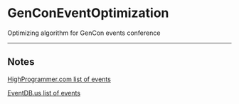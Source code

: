 # GenConEventOptimization
Optimizing algorithm for GenCon events conference

---
## Notes

[HighProgrammer.com list of events](http://gencon.highprogrammer.com/)

[EventDB.us list of events](http://gencon.eventdb.us/index.php)
